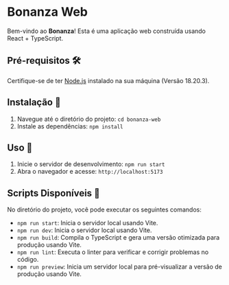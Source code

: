 # Bonanza Web

Bem-vindo ao **Bonanza**! Esta é uma aplicação web construída usando React + TypeScript.

## Pré-requisitos 🛠️

Certifique-se de ter [Node.js](https://nodejs.org/) instalado na sua máquina (Versão 18.20.3).

## Instalação 🚀

1. Navegue até o diretório do projeto: `cd bonanza-web`
2. Instale as dependências: `npm install`

## Uso 🎉

1. Inicie o servidor de desenvolvimento: `npm run start`
2. Abra o navegador e acesse: `http://localhost:5173`

## Scripts Disponíveis 🧪

No diretório do projeto, você pode executar os seguintes comandos:

- `npm run start`: Inicia o servidor local usando Vite.
- `npm run dev`: Inicia o servidor local usando Vite.
- `npm run build`: Compila o TypeScript e gera uma versão otimizada para produção usando Vite.
- `npm run lint`: Executa o linter para verificar e corrigir problemas no código.
- `npm run preview`: Inicia um servidor local para pré-visualizar a versão de produção usando Vite.
